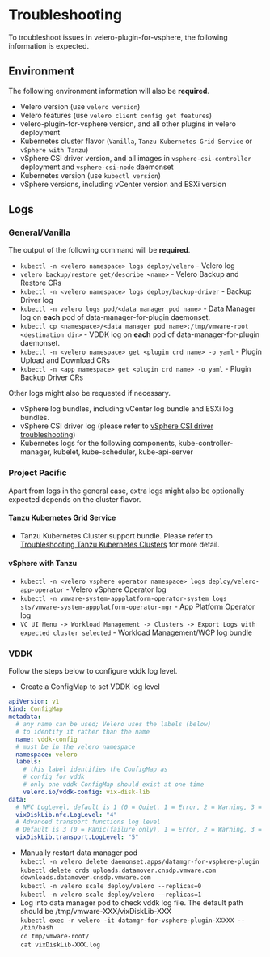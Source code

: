 # Troubleshooting

To troubleshoot issues in velero-plugin-for-vsphere, the following information is expected.

## Environment

The following environment information will also be **required**.

- Velero version (use `velero version`)
- Velero features (use `velero client config get features`)
- velero-plugin-for-vsphere version, and all other plugins in velero deployment
- Kubernetes cluster flavor (`Vanilla`, `Tanzu Kubernetes Grid Service` or `vSphere with Tanzu`)
- vSphere CSI driver version, and all images  in `vsphere-csi-controller` deployment and `vsphere-csi-node` daemonset
- Kubernetes version (use `kubectl version`)
- vSphere versions, including vCenter version and ESXi version

## Logs

### General/Vanilla

The output of the following command will be **required**.

- `kubectl -n <velero namespace> logs deploy/velero` - Velero log 
- `velero backup/restore get/describe <name>` - Velero Backup and Restore CRs
- `kubectl -n <velero namespace> logs deploy/backup-driver` - Backup Driver log
- `kubectl -n velero logs pod/<data manager pod name>` - Data Manager log on **each** pod of data-manager-for-plugin daemonset.
- `kubectl cp <namespace>/<data manager pod name>:/tmp/vmware-root <destination dir>` - VDDK log on **each** pod of data-manager-for-plugin daemonset. 
- `kubectl -n <velero namespace> get <plugin crd name> -o yaml` - Plugin Upload and Download CRs
- `kubectl -n <app namespace> get <plugin crd name> -o yaml` - Plugin Backup Driver CRs

Other logs might also be requested if necessary.

* vSphere log bundles, including vCenter log bundle and ESXi log bundles.
* vSphere CSI driver log (please refer to [vSphere CSI driver troubleshooting](https://vsphere-csi-driver.sigs.k8s.io/troubleshooting.html))
* Kubernetes logs for the following components, kube-controller-manager, kubelet, kube-scheduler, kube-api-server

### Project Pacific

Apart from logs in the general case, extra logs might also be optionally expected depends on the cluster flavor.

#### Tanzu Kubernetes Grid Service

- Tanzu Kubernetes Cluster support bundle. Please refer to [Troubleshooting Tanzu Kubernetes Clusters](https://docs.vmware.com/en/VMware-vSphere/7.0/vmware-vsphere-with-tanzu/GUID-0BAEA3D2-23AF-477B-8948-6A7D87CD7F62.html) for more detail.

#### vSphere with Tanzu

- `kubectl -n <velero vsphere operator namespace> logs deploy/velero-app-operator` - Velero vSphere Operator log
- `kubectl -n vmware-system-appplatform-operator-system logs sts/vmware-system-appplatform-operator-mgr` - App Platform Operator log
- `VC UI Menu -> Workload Management -> Clusters -> Export Logs with expected cluster selected` - Workload Management/WCP log bundle

### VDDK

Follow the steps below to configure vddk log level.

* Create a ConfigMap to set VDDK log level
```yaml
apiVersion: v1
kind: ConfigMap
metadata:
  # any name can be used; Velero uses the labels (below)
  # to identify it rather than the name
  name: vddk-config
  # must be in the velero namespace
  namespace: velero
  labels:
    # this label identifies the ConfigMap as
    # config for vddk
    # only one vddk ConfigMap should exist at one time
    velero.io/vddk-config: vix-disk-lib
data:
  # NFC LogLevel, default is 1 (0 = Quiet, 1 = Error, 2 = Warning, 3 = Info, 4 = Debug)
  vixDiskLib.nfc.LogLevel: "4"
  # Advanced transport functions log level
  # Default is 3 (0 = Panic(failure only), 1 = Error, 2 = Warning, 3 = Audit, 4 = Info, 5 = Verbose, 6 = Trivia)
  vixDiskLib.transport.LogLevel: "5"
```
* Manually restart data manager pod \
 `kubectl -n velero delete daemonset.apps/datamgr-for-vsphere-plugin` \
 `kubectl delete crds uploads.datamover.cnsdp.vmware.com downloads.datamover.cnsdp.vmware.com` \
 `kubectl -n velero scale deploy/velero --replicas=0` \
 `kubectl -n velero scale deploy/velero --replicas=1`
* Log into data manager pod to check vddk log file. The default path should be /tmp/vmware-XXX/vixDiskLib-XXX \
 `kubectl exec -n velero -it datamgr-for-vsphere-plugin-XXXXX -- /bin/bash` \
 `cd tmp/vmware-root/` \
 `cat vixDiskLib-XXX.log`
